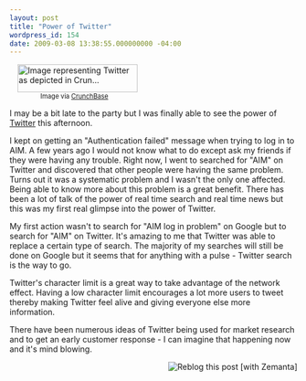 ```yaml
---
layout: post
title: "Power of Twitter"
wordpress_id: 154
date: 2009-03-08 13:38:55.000000000 -04:00
---
```

<div class="zemanta-img" style="margin: 1em; display: block;">
<div><dl class="wp-caption alignright" style="width: 220px;"><dt class="wp-caption-dt"><a href="http://www.crunchbase.com/company/twitter"><img title="Image representing Twitter as depicted in Crun..." src="http://www.crunchbase.com/assets/images/resized/0000/2755/2755v2-max-450x450.png" alt="Image representing Twitter as depicted in Crun..." width="210" height="49"></a></dt><dd class="wp-caption-dd zemanta-img-attribution" style="font-size: 0.8em;">Image via <a href="http://www.crunchbase.com">CrunchBase</a></dd></dl></div>
</div>

<p>I may be a bit late to the party but I was finally able to see the power of <a class="zem_slink" title="Twitter" rel="homepage" href="http://twitter.com">Twitter</a> this afternoon.</p>

<p>I kept on getting an "Authentication failed" message when trying to log in to AIM. A few years ago I would not know what to do except ask my friends if they were having any trouble. Right now, I went to searched for "AIM" on Twitter and discovered that other people were having the same problem. Turns out it was a systematic problem and I wasn't the only one affected. Being able to know more about this problem is a great benefit. There has been a lot of talk of the power of real time search and real time news but this was my first real glimpse into the power of Twitter.</p>

<p>My first action wasn't to search for "AIM log in problem" on Google but to search for "AIM" on Twitter. It's amazing to me that Twitter was able to replace a certain type of search. The majority of my searches will still be done on Google but it seems that for anything with a pulse - Twitter search is the way to go.</p>

<p>Twitter's character limit is a great way to take advantage of the network effect. Having a low character limit encourages a lot more users to tweet thereby making Twitter feel alive and giving everyone else more information.</p>

<p>There have been numerous ideas of Twitter being used for market research and to get an early customer response - I can imagine that happening now and it's mind blowing.</p>


<div class="zemanta-pixie" style="margin-top: 10px; height: 15px;"><a class="zemanta-pixie-a" title="Zemified by Zemanta" href="http://reblog.zemanta.com/zemified/8367e278-7203-4b76-80e4-8c457c43c50b/"><img class="zemanta-pixie-img" style="border: medium none; float: right;" src="http://img.zemanta.com/reblog_e.png?x-id=8367e278-7203-4b76-80e4-8c457c43c50b" alt="Reblog this post [with Zemanta]"></a><span class="zem-script more-related pretty-attribution"><script src="http://static.zemanta.com/readside/loader.js" type="text/javascript"></script></span></div>
